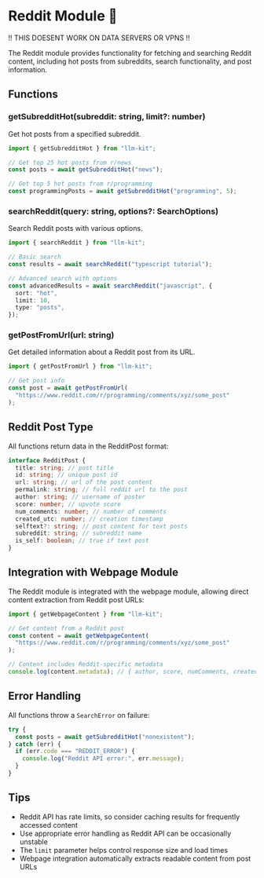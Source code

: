 # Reddit Module 📱

!! THIS DOESENT WORK ON DATA SERVERS OR VPNS !!

The Reddit module provides functionality for fetching and searching Reddit content, including hot posts from subreddits, search functionality, and post information.

## Functions

### getSubredditHot(subreddit: string, limit?: number)

Get hot posts from a specified subreddit.

```typescript
import { getSubredditHot } from "llm-kit";

// Get top 25 hot posts from r/news
const posts = await getSubredditHot("news");

// Get top 5 hot posts from r/programming
const programmingPosts = await getSubredditHot("programming", 5);
```

### searchReddit(query: string, options?: SearchOptions)

Search Reddit posts with various options.

```typescript
import { searchReddit } from "llm-kit";

// Basic search
const results = await searchReddit("typescript tutorial");

// Advanced search with options
const advancedResults = await searchReddit("javascript", {
  sort: "hot",
  limit: 10,
  type: "posts",
});
```

### getPostFromUrl(url: string)

Get detailed information about a Reddit post from its URL.

```typescript
import { getPostFromUrl } from "llm-kit";

// Get post info
const post = await getPostFromUrl(
  "https://www.reddit.com/r/programming/comments/xyz/some_post"
);
```

## Reddit Post Type

All functions return data in the RedditPost format:

```typescript
interface RedditPost {
  title: string; // post title
  id: string; // unique post id
  url: string; // url of the post content
  permalink: string; // full reddit url to the post
  author: string; // username of poster
  score: number; // upvote score
  num_comments: number; // number of comments
  created_utc: number; // creation timestamp
  selftext?: string; // post content for text posts
  subreddit: string; // subreddit name
  is_self: boolean; // true if text post
}
```

## Integration with Webpage Module

The Reddit module is integrated with the webpage module, allowing direct content extraction from Reddit post URLs:

```typescript
import { getWebpageContent } from "llm-kit";

// Get content from a Reddit post
const content = await getWebpageContent(
  "https://www.reddit.com/r/programming/comments/xyz/some_post"
);

// Content includes Reddit-specific metadata
console.log(content.metadata); // { author, score, numComments, createdAt }
```

## Error Handling

All functions throw a `SearchError` on failure:

```typescript
try {
  const posts = await getSubredditHot("nonexistent");
} catch (err) {
  if (err.code === "REDDIT_ERROR") {
    console.log("Reddit API error:", err.message);
  }
}
```

## Tips

- Reddit API has rate limits, so consider caching results for frequently accessed content
- Use appropriate error handling as Reddit API can be occasionally unstable
- The `limit` parameter helps control response size and load times
- Webpage integration automatically extracts readable content from post URLs
